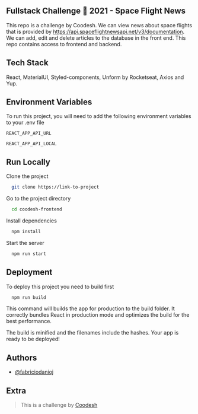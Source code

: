## Fullstack Challenge 🏅 2021 - Space Flight News

This repo is a challenge by Coodesh. We can view news about space flights that is provided by https://api.spaceflightnewsapi.net/v3/documentation. We can add, edit and delete articles to the database in the front end.
This repo contains access to frontend and backend.

## Tech Stack

React, MaterialUI, Styled-components, Unform by Rocketseat, Axios and Yup.

## Environment Variables

To run this project, you will need to add the following environment variables to your .env file

`REACT_APP_API_URL`

`REACT_APP_API_LOCAL`

## Run Locally

Clone the project

```bash
  git clone https://link-to-project
```

Go to the project directory

```bash
  cd coodesh-frontend
```

Install dependencies

```bash
  npm install
```

Start the server

```bash
  npm run start
```

## Deployment

To deploy this project you need to build first

```bash
  npm run build
```

This command will builds the app for production to the build folder. It correctly bundles React in production mode and optimizes the build for the best performance.

The build is minified and the filenames include the hashes. Your app is ready to be deployed!

## Authors

- [@fabriciodanioj](https://www.github.com/fabriciodanioj)

## Extra

> This is a challenge by [Coodesh](https://coodesh.com/)
